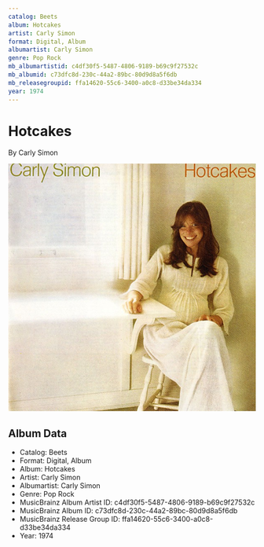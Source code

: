 ```yaml
---
catalog: Beets
album: Hotcakes
artist: Carly Simon
format: Digital, Album
albumartist: Carly Simon
genre: Pop Rock
mb_albumartistid: c4df30f5-5487-4806-9189-b69c9f27532c
mb_albumid: c73dfc8d-230c-44a2-89bc-80d9d8a5f6db
mb_releasegroupid: ffa14620-55c6-3400-a0c8-d33be34da334
year: 1974
---
```


# Hotcakes

By Carly Simon

![](../../assets/beetscovers/Carly_Simon-Hotcakes.jpg)

## Album Data

- Catalog: Beets
- Format: Digital, Album
- Album: Hotcakes
- Artist: Carly Simon
- Albumartist: Carly Simon
- Genre: Pop Rock
- MusicBrainz Album Artist ID: c4df30f5-5487-4806-9189-b69c9f27532c
- MusicBrainz Album ID: c73dfc8d-230c-44a2-89bc-80d9d8a5f6db
- MusicBrainz Release Group ID: ffa14620-55c6-3400-a0c8-d33be34da334
- Year: 1974

